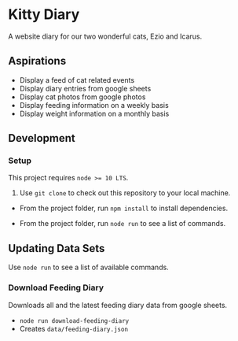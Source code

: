 # Kitty Diary

A website diary for our two wonderful cats, Ezio and Icarus.

## Aspirations

- Display a feed of cat related events
- Display diary entries from google sheets
- Display cat photos from google photos
- Display feeding information on a weekly basis
- Display weight information on a monthly basis

## Development

### Setup

This project requires `node >= 10 LTS`.

1. Use `git clone` to check out this repository to your local machine.

* From the project folder, run `npm install` to install dependencies.

* From the project folder, run `node run` to see a list of commands.

## Updating Data Sets

Use `node run` to see a list of available commands.

### Download Feeding Diary

Downloads all and the latest feeding diary data from google sheets.

- `node run download-feeding-diary`
- Creates `data/feeding-diary.json`
